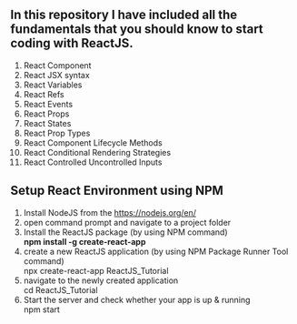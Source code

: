 In this repository I have included all the fundamentals that you should know to start coding with ReactJS.
----------------------------------------------------------------------------------------------------------
1) React Component
2) React JSX syntax
3) React Variables
4) React Refs
5) React Events
6) React Props
7) React States
8) React Prop Types
9) React Component Lifecycle Methods
10) React Conditional Rendering Strategies
11) React Controlled Uncontrolled Inputs

Setup React Environment using NPM
----------------------------------
1) Install NodeJS from the https://nodejs.org/en/
2) open command prompt and navigate to a project folder
3) Install the ReactJS package (by using NPM command)<br/>
	<b>npm install -g create-react-app</b>
4) create a new ReactJS application (by using NPM Package Runner Tool command)<br/>
	<t>npx create-react-app ReactJS_Tutorial
5) navigate to the newly created application<br/>
	<t>cd ReactJS_Tutorial
6) Start the server and check whether your app is up & running<br/>
	<t>npm start

